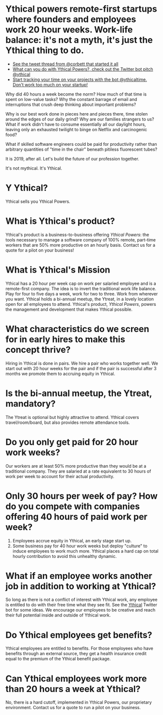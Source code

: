 # Ythical powers remote-first startups where founders and employees work 20 hour weeks. Work-life balance: it's not a myth, it's just the Ythical thing to do.

- [See the tweet thread from @corbett that started it all](https://twitter.com/corbett/status/1153382439294840832)
- [What can you do with Ythical Powers?, check out the Twitter bot pitch @ythical](https://www.twitter.com/ythical)
- [Start tracking your time on your projects with the bot @ythicaltime. Don't work too much on your startup!](https://www.twitter.com/ythicaltime)


Why did 40 hours a week become the norm? How much of that time is spent on low-value tasks? Why the constant barrage of email and interruptions that crush deep thinking about important problems? 

Why is our best work done in pieces here and pieces there, time stolen around the edges of our daily grind? Why are our families strangers to us? What if work didn't have to consume essentially all our daylight hours, leaving only an exhausted twilight to binge on Netflix and carcinogenic food? 

What if skilled software engineers could be paid for productivity rather than arbitrary quantities of "time in the chair" beneath pitiless fluorescent tubes? 

It is 2019, after all. Let's build the future of our profession together.

It's not mythical. It's Ythical. 

# Y Ythical?
Ythical sells you Ythical Powers. 

# What is Ythical's product?
Ythical's product is a business-to-business offering _Ythical Powers_: the tools necessary to manage a software company of 100% remote, part-time workers that are 50% more productive on an hourly basis. Contact us for a quote for a pilot on your business! 

# What is Ythical's Mission
Ythical has a 20 hour per week cap on work per salaried employee and is a remote-first company. The idea is to invert the traditional work life balance. Play for four to five days a week, work for two to three. Work from wherever you want. Ythical holds a bi-annual meetup, the Ytreat, in a lovely location open for all employees to attend. Ythical's product, _Ythical Powers_, powers the management and development that makes Ythical possible. 

# What characteristics do we screen for in early hires to make this concept thrive?
Hiring in Ythical is done in pairs. We hire a pair who works together well. We start out with 20 hour weeks for the pair and if the pair is successful after 3 months we promote them to accruing equity in Ythical.

# Is the bi-annual meetup, the Ytreat, mandatory?
The Ytreat is optional but highly attractive to attend. Ythical covers travel/room/board, but also provides remote attendance tools. 

# Do you only get paid for 20 hour work weeks?
Our workers are at least 50% more productive than they would be at a traditional company. They are salaried at a rate equivalent to 30 hours of work per week to account for their actual productivity. 

# Only 30 hours per week of pay? How do you compete with companies offering 40 hours of paid work per week?
1. Employees accrue equity in Ythical, an early stage start up. 
2. Some business pay for 40 hour work weeks but deploy "culture" to induce employees to work much more. Ythical places a hard cap on total hourly contribution to avoid this unhealthy dynamic. 

# What if an employee works another job in addition to working at Ythical?
So long as there is not a conflict of interest with Ythical work, any employee is entitled to do with their free time what they see fit. See the [Ythical](https://www.twitter.com/ythical) Twitter bot for some ideas. We encourage our employees to be creative and reach their full potential inside and outside of Ythical work. 

# Do Ythical employees get benefits?
Ythical employees are entitled to benefits. For those employees who have benefits through an external source, they get a health insurance credit equal to the premium of the Ythical benefit package.

# Can Ythical employees work more than 20 hours a week at Ythical?
No, there is a hard cutoff, implemented in Ythical Powers, our proprietary environment. Contact us for a quote to run a pilot on your business. 
